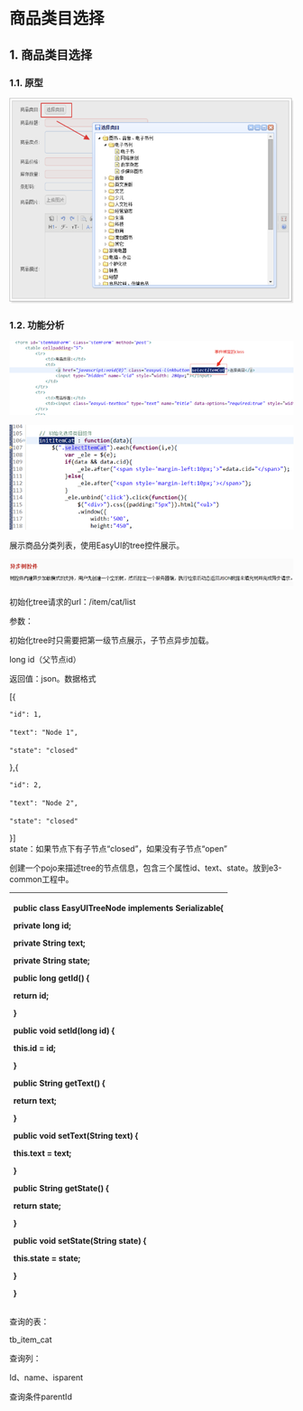 # 商品类目选择

## 1.  商品类目选择

### 1.1. 原型

![](../../../../.gitbook/assets/image%20%2837%29.png)

### 1.2. 功能分析

![](../../../../.gitbook/assets/image%20%28202%29.png)

![](../../../../.gitbook/assets/image%20%2880%29.png)

展示商品分类列表，使用EasyUI的tree控件展示。

![](../../../../.gitbook/assets/image%20%2884%29.png)

初始化tree请求的url：/item/cat/list

参数：

初始化tree时只需要把第一级节点展示，子节点异步加载。

long id（父节点id）

返回值：json。数据格式

\[{   

    "id": 1,   

    "text": "Node 1",   

    "state": "closed"

},{   

    "id": 2,   

    "text": "Node 2",   

    "state": "closed"  

}\]  
 state：如果节点下有子节点“closed”，如果没有子节点“open”

创建一个pojo来描述tree的节点信息，包含三个属性id、text、state。放到e3-common工程中。

<table>
  <thead>
    <tr>
      <th style="text-align:left">
        <p><b>public</b>  <b>class</b> EasyUITreeNode <b>implements</b> Serializable{</p>
        <p> <b>private</b>  <b>long</b> id;</p>
        <p> <b>private</b> String text;</p>
        <p> <b>private</b> String state;</p>
        <p> <b>public</b>  <b>long</b> getId() {</p>
        <p> <b>return</b> id;</p>
        <p>}</p>
        <p> <b>public</b>  <b>void</b> setId(<b>long</b> id) {</p>
        <p> <b>this</b>.id = id;</p>
        <p>}</p>
        <p> <b>public</b> String getText() {</p>
        <p> <b>return</b> text;</p>
        <p>}</p>
        <p> <b>public</b>  <b>void</b> setText(String text) {</p>
        <p> <b>this</b>.text = text;</p>
        <p>}</p>
        <p> <b>public</b> String getState() {</p>
        <p> <b>return</b> state;</p>
        <p>}</p>
        <p> <b>public</b>  <b>void</b> setState(String state) {</p>
        <p> <b>this</b>.state = state;</p>
        <p>}</p>
        <p>}</p>
      </th>
    </tr>
  </thead>
  <tbody></tbody>
</table>查询的表：

tb\_item\_cat

查询列：

Id、name、isparent

查询条件parentId

